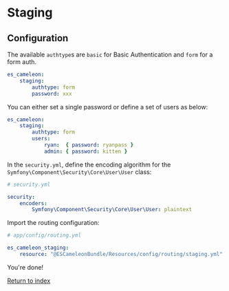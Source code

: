 # Staging

## Configuration

The available `authtype`s are `basic` for Basic Authentication and `form` for a form auth.

``` yaml
es_cameleon:
    staging:
        authtype: form
        password: xxx
```

You can either set a single password or define a set of users as below:

``` yaml
es_cameleon:
    staging:
        authtype: form
        users:
            ryan:  { password: ryanpass }
            admin: { password: kitten }
```

In the `security.yml`, define the encoding algorithm for the `Symfony\Component\Security\Core\User\User` class:

```yaml
# security.yml

security:
    encoders:
        Symfony\Component\Security\Core\User\User: plaintext
```

Import the routing configuration:

``` yaml
# app/config/routing.yml

es_cameleon_staging:
    resource: "@ESCameleonBundle/Resources/config/routing/staging.yml"
```

You're done!

[Return to index](index.md)
